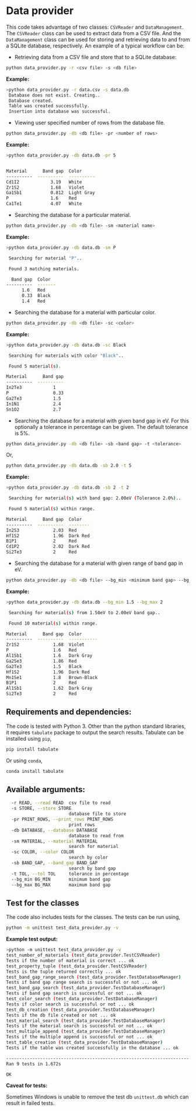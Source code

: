 
Data provider
==============

This code takes advantage of two classes: `CSVReader` and `DataManagement`. 
The `CSVReader` class can be used to extract data from a CSV file.
And the `DataManagement` class can be used for storing and retrieving data
to and from a SQLite database, respectively.
An example of a typical workflow can be:

* Retrieving data from a CSV file and store that to a SQLite database:

```bash
python data_provider.py -r <csv file> -s <db file>

```

**Example:**
```bash
>python data_provider.py -r data.csv -s data.db
 Database does not exist. Creating..
 Database created.
 Table was created successfully.
 Insertion into database was successful.
```

* Viewing user specified number of rows from the database file.

```bash
python data_provider.py -db <db file> -pr <number of rows>
```

**Example:**
```bash
>python data_provider.py -db data.db -pr 5


Material      Band gap  Color
----------  ----------  ----------
Cd1I2            3.19   White
Zr1S2            1.68   Violet
Ga1Sb1           0.812  Light Gray
P                1.6    Red
Ca1Te1           4.07   White
```

* Searching the database for a particular material.

```bash
python data_provider.py -db <db file> -sm <material name>
```

**Example:**
```bash
>python data_provider.py -db data.db -sm P

 Searching for material "P"..

 Found 3 matching materials.

  Band gap  Color
----------  -------
      1.6   Red
      0.33  Black
      1.4   Red
```

* Searching the database for a material with particular color.

```bash
python data_provider.py -db <db file> -sc <color>
```

**Example:**
```bash
>python data_provider.py -db data.db -sc Black

 Searching for materials with color "Black"..

 Found 5 material(s).

Material      Band gap
----------  ----------
In2Te3            1
P                 0.33
Ga2Te3            1.5
In1N1             2.4
Sn1O2             2.7
```

* Searching the database for a material with given band gap in eV. 
For this optionally a tolerance in percentage can be given. 
The default tolerance is 5%.

```bash
python data_provider.py -db <db file> -sb <band gap> -t <tolerance>
```
Or,
```bash
python data_provider.py -db data.db -sb 2.0 -t 5
```

**Example:**
```bash
>python data_provider.py -db data.db -sb 2 -t 2

 Searching for material(s) with band gap: 2.00eV (Tolerance 2.0%)..

 Found 5 material(s) within range.

Material      Band gap  Color
----------  ----------  --------
In2S3             2.03  Red
Hf1S2             1.96  Dark Red
B1P1              2     Red
Cd1P2             2.02  Dark Red
Si2Te3            2     Red
```

* Searching the database for a material with given range of band gap in eV. 

```bash
python data_provider.py -db <db file> --bg_min <minimum band gap> --bg_max <maximum band gap>
```

**Example:**
```bash
>python data_provider.py -db data.db --bg_min 1.5 --bg_max 2

 Searching for material(s) from 1.50eV to 2.00eV band gap..

 Found 10 material(s) within range.

Material      Band gap  Color
----------  ----------  -----------
Zr1S2             1.68  Violet
P                 1.6   Red
Al1Sb1            1.6   Dark Gray
Ga2Se3            1.86  Red
Ga2Te3            1.5   Black
Hf1S2             1.96  Dark Red
Mn1Se1            1.8   Brown-Black
B1P1              2     Red
Al1Sb1            1.62  Dark Gray
Si2Te3            2     Red
```

## Requirements and dependencies:

The code is tested with Python 3.
Other than the python standard libraries, it requires `tabulate` package to output the search results.
Tabulate can be installed using `pip`,
```bash
pip install tabulate
```

Or using `conda`,

```bash
conda install tabulate
```


## Available arguments:

```bash
  -r READ, --read READ  csv file to read
  -s STORE, --store STORE
                        database file to store
  -pr PRINT_ROWS, --print_rows PRINT_ROWS
                        print rows
  -db DATABASE, --database DATABASE
                        database to read from
  -sm MATERIAL, --material MATERIAL
                        search for material
  -sc COLOR, --color COLOR
                        search by color
  -sb BAND_GAP, --band_gap BAND_GAP
                        search by band gap
  -t TOL, --tol TOL     tolerance in percentage
  --bg_min BG_MIN       minimum band gap
  --bg_max BG_MAX       maximum band gap
```

## Test for the classes

The code also includes tests for the classes. The tests can be run using,

```bash
python -m unittest test_data_provider.py -v
```

**Example test output:**

```bash
>python -m unittest test_data_provider.py -v
test_number_of_materials (test_data_provider.TestCSVReader)
Tests if the number of material is correct ... ok
test_property_tuple (test_data_provider.TestCSVReader)
Tests is the tuple returned correctly ... ok
test_band_gap_range_search (test_data_provider.TestDatabaseManager)
Tests if band gap range search is successful or not ... ok
test_band_gap_search (test_data_provider.TestDatabaseManager)
Tests if band gap search is successful or not ... ok
test_color_search (test_data_provider.TestDatabaseManager)
Tests if color search is successful or not ... ok
test_db_creation (test_data_provider.TestDatabaseManager)
Tests if the db file created or not ... ok
test_material_search (test_data_provider.TestDatabaseManager)
Tests if the material search is successful or not ... ok
test_multiple_append (test_data_provider.TestDatabaseManager)
Tests if the multiple append is successful or not ... ok
test_table_creation (test_data_provider.TestDatabaseManager)
Tests if the table was created successfully in the database ... ok

----------------------------------------------------------------------
Ran 9 tests in 1.672s

OK
```

**Caveat for tests:** 

Sometimes Windows is unable to remove the test db `unittest.db` which can result
in failed tests.


